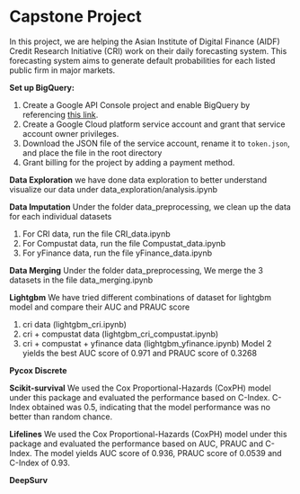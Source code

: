 # Capstone Project

In this project, we are helping the Asian Institute of Digital Finance (AIDF) Credit Research Initiative (CRI) work on their daily forecasting system. 
This forecasting system aims to generate default probabilities for each listed public firm in major markets.

**Set up BigQuery:**
1. Create a Google API Console project and enable BigQuery by referencing [this link](https://support.google.com/analytics/answer/3416092?hl=en#zippy=%2Cin-this-article).
2. Create a Google Cloud platform service account and grant that service account owner privileges.
3. Download the JSON file of the service account, rename it to `token.json`, and place the file in the root directory
4. Grant billing for the project by adding a payment method.

**Data Exploration**
we have done data exploration to better understand visualize our data under data_exploration/analysis.ipynb

**Data Imputation**
Under the folder data_preprocessing, we clean up the data for each individual datasets 
1. For CRI data, run the file CRI_data.ipynb 
2. For Compustat data, run the file Compustat_data.ipynb
3. For yFinance data, run the file yFinance_data.ipynb

**Data Merging**
Under the folder data_preprocessing,
We merge the 3 datasets in the file data_merging.ipynb

**Lightgbm**
We have tried different combinations of dataset for lightgbm model and compare their AUC and PRAUC score 
1) cri data (lightgbm_cri.ipynb)
2) cri + compustat data (lightgbm_cri_compustat.ipynb)
3) cri + compustat + yfinance data (lightgbm_yfinance.ipynb)
Model 2 yields the best AUC score of 0.971 and PRAUC score of 0.3268

**Pycox Discrete**

**Scikit-survival**
We used the Cox Proportional-Hazards (CoxPH) model under this package and evaluated the performance based on C-Index.
C-Index obtained was 0.5, indicating that the model performance was no better than random chance.

**Lifelines**
We used the Cox Proportional-Hazards (CoxPH) model under this package and evaluated the performance based on AUC, PRAUC and C-Index.
The model yields AUC score of 0.936, PRAUC score of 0.0539 and C-Index of 0.93.

**DeepSurv**